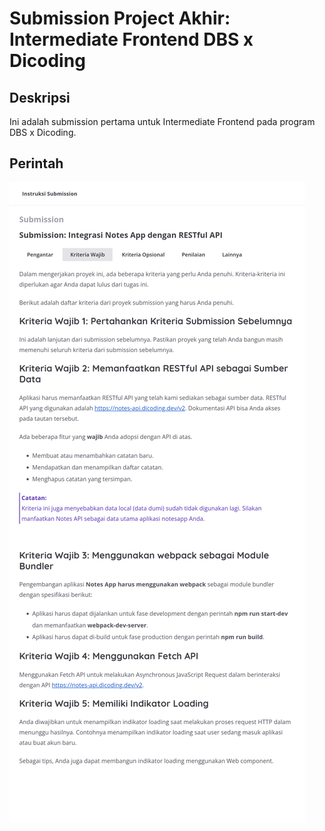 # Submission Project Akhir: Intermediate Frontend DBS x Dicoding

## Deskripsi
Ini adalah submission pertama untuk Intermediate Frontend pada program DBS x Dicoding.

## Perintah
![Screenshot](src/image/ss-tugas.png)
